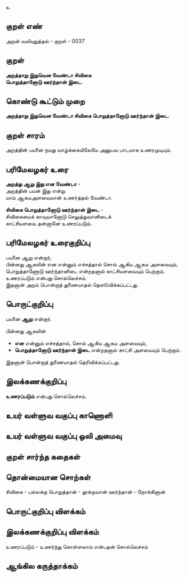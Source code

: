 உ

## குறள் எண் 

அறன் வலியுறுத்தல் - குறள் - 0037

## குறள் 

**அறத்தாறு இதுவென வேண்டா சிவிகை  
பொறுத்தானோடு ஊர்ந்தான் இடை.**

## கொண்டு கூட்டும் முறை

**அறத்தாறு இதுவென வேண்டா சிவிகை பொறுத்தானோடு ஊர்ந்தான் இடை.**  

## குறள் சாரம் 

அறத்தின் பயனை நமது வாழ்க்கையிலேயே அனுபவ பாடமாக உணரமுடியும்.  

## பரிமேலழகர் உரை

**அறத்து ஆறு இது என வேண்டா** -  
அறத்தின் பயன் இது என்று  
யாம் ஆகமஅளவையான் உணர்த்தல் வேண்டா.  

**சிவிகை பொறுத்தானோடு ஊர்ந்தான் இடை** -  
சிவிகையைக் காவுவானோடு செலுத்துவானிடைக்  
காட்சியளவை தன்னானே உணரப்படும்.	

## பரிமேலழகர் உரைகுறிப்பு   

பயனை ஆறு என்றார்,  
பின்னது ஆகலின் என என்னும் எச்சத்தால் சொல் ஆகிய ஆகம அளவையும், பொறுத்தாணோடு ஊர்ந்தானிடை என்றதனால் காட்சியளவையும் பெற்றாம்.  
உணரப்படும் என்பது சொல்லெச்சம்.  
இதனான் அறம் பொன்றாத் துணையாதல் தௌ¤விக்கப்பட்டது.  

## பொருட்குறிப்பு 

பயனை **ஆறு** என்றார்.  

பின்னது ஆகலின் 
* **என** என்னும் எச்சத்தால், சொல் ஆகிய ஆகம அளவையும்,  
* **பொறுத்தானோடு ஊர்ந்தான் இடை** என்றதனால் காட்சி அளவையும் பெற்றாம். 

இதனான் பொன்றாத் துணையாதல் தெரிவிக்கப்பட்டது.

## இலக்கணக்குறிப்பு  

**உணரப்படும்** என்பது சொல்லெச்சம்.  

## உயர் வள்ளுவ வகுப்பு காணொளி


## உயர் வள்ளுவ வகுப்பு ஒலி அமைவு 

 
## குறள் சார்ந்த கதைகள் 


## தொன்மையான சொற்கள்
சிவிகை - பல்லக்கு
பொறுத்தான் - தூக்குவான்
ஊர்ந்தான் - நோக்கினான்

## பொருட்குறிப்பு விளக்கம்


## இலக்கணக்குறிப்பு விளக்கம்

உணரப்படும் - உணர்ந்து கொள்ளலாம் என்பதன் சொல்லெச்சம்

## ஆங்கில கருத்தாக்கம் 


